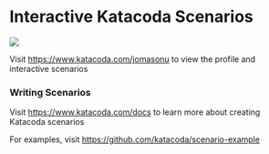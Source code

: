 # Interactive Katacoda Scenarios

[![](http://shields.katacoda.com/katacoda/jomasonu/count.svg)](https://www.katacoda.com/jomasonu "Get your profile on Katacoda.com")

Visit https://www.katacoda.com/jomasonu to view the profile and interactive scenarios

### Writing Scenarios
Visit https://www.katacoda.com/docs to learn more about creating Katacoda scenarios

For examples, visit https://github.com/katacoda/scenario-example
